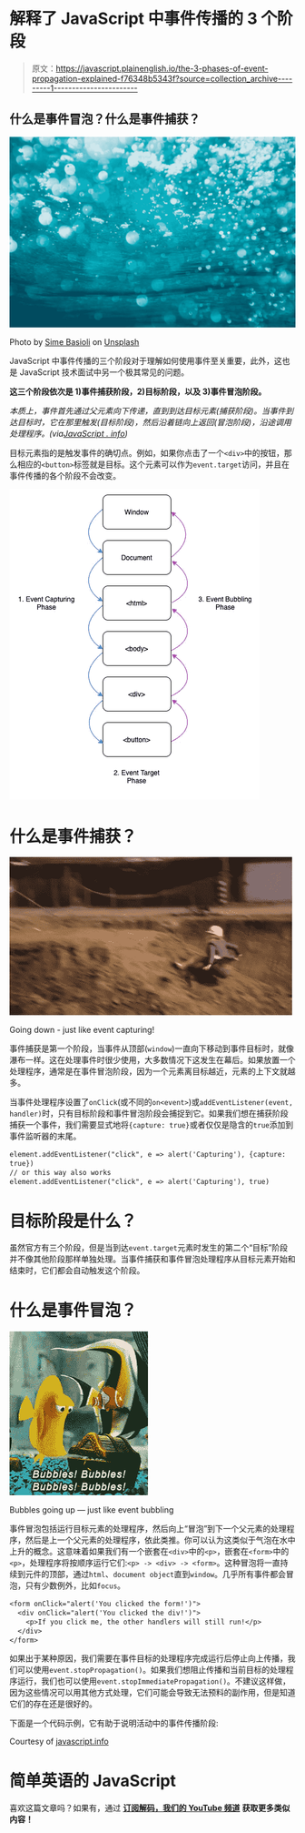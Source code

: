 # 解释了 JavaScript 中事件传播的 3 个阶段

> 原文：<https://javascript.plainenglish.io/the-3-phases-of-event-propagation-explained-f76348b5343f?source=collection_archive---------1----------------------->

## 什么是事件冒泡？什么是事件捕获？

![](img/8aee8e6b36b622e7420d56c8a068f15d.png)

Photo by [Sime Basioli](https://unsplash.com/@simebasioli?utm_source=unsplash&utm_medium=referral&utm_content=creditCopyText) on [Unsplash](https://unsplash.com/s/photos/bubbles?utm_source=unsplash&utm_medium=referral&utm_content=creditCopyText)

JavaScript 中事件传播的三个阶段对于理解如何使用事件至关重要，此外，这也是 JavaScript 技术面试中另一个极其常见的问题。

**这三个阶段依次是 1)事件捕获阶段，2)目标阶段，以及 3)事件冒泡阶段。**

*本质上，事件首先通过父元素向下传递，直到到达目标元素(捕获阶段)。当事件到达目标时，它在那里触发(目标阶段)，然后沿着链向上返回(冒泡阶段)，沿途调用处理程序。(via*[*JavaScript . info*](https://javascript.info/bubbling-and-capturing)*)*

目标元素指的是触发事件的确切点。例如，如果你点击了一个`<div>`中的按钮，那么相应的`<button>`标签就是目标。这个元素可以作为`event.target`访问，并且在事件传播的各个阶段不会改变。

![](img/67fe3dcac0b3ab63e559e52c5c4359c9.png)

# 什么是事件捕获？

![](img/b9a5212d8bb65de59c2b77af1d733958.png)

Going down - just like event capturing!

事件捕获是第一个阶段，当事件从顶部(`window`)一直向下移动到事件目标时，就像瀑布一样。这在处理事件时很少使用，大多数情况下这发生在幕后。如果放置一个处理程序，通常是在事件冒泡阶段，因为一个元素离目标越近，元素的上下文就越多。

当事件处理程序设置了`onClick`(或不同的`on<event>`)或`addEventListener(event, handler)`时，只有目标阶段和事件冒泡阶段会捕捉到它。如果我们想在捕获阶段捕获一个事件，我们需要显式地将`{capture: true}`或者仅仅是隐含的`true`添加到事件监听器的末尾。

```
element.addEventListener("click", e => alert('Capturing'), {capture: true})
// or this way also works
element.addEventListener("click", e => alert('Capturing'), true)
```

# 目标阶段是什么？

虽然官方有三个阶段，但是当到达`event.target`元素时发生的第二个“目标”阶段并不像其他阶段那样单独处理。当事件捕获和事件冒泡处理程序从目标元素开始和结束时，它们都会自动触发这个阶段。

# 什么是事件冒泡？

![](img/d886ef5079946702fe372713502d21cf.png)

Bubbles going up — just like event bubbling

事件冒泡包括运行目标元素的处理程序，然后向上“冒泡”到下一个父元素的处理程序，然后是上一个父元素的处理程序，依此类推。你可以认为这类似于气泡在水中上升的概念。这意味着如果我们有一个嵌套在`<div>`中的`<p>`，嵌套在`<form>`中的`<p>`，处理程序将按顺序运行它们:`<p> -> <div> -> <form>`。这种冒泡将一直持续到元件的顶部，通过`html`、`document object`直到`window`。几乎所有事件都会冒泡，只有少数例外，比如`focus`。

```
<form onClick="alert('You clicked the form!')">
  <div onClick="alert('You clicked the div!')">
    <p>If you click me, the other handlers will still run!</p>
  </div>
</form>
```

如果出于某种原因，我们需要在事件目标的处理程序完成运行后停止向上传播，我们可以使用`event.stopPropagation()`。如果我们想阻止传播和当前目标的处理程序运行，我们也可以使用`event.stopImmediatePropagation()`。不建议这样做，因为这些情况可以用其他方式处理，它们可能会导致无法预料的副作用，但是知道它们的存在还是很好的。

下面是一个代码示例，它有助于说明活动中的事件传播阶段:

Courtesy of [javascript.info](https://javascript.info/bubbling-and-capturing)

# 简单英语的 JavaScript

喜欢这篇文章吗？如果有，通过 [**订阅解码，我们的 YouTube 频道**](https://www.youtube.com/channel/UCtipWUghju290NWcn8jhyAw) **获取更多类似内容！**